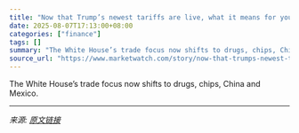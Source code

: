 ```yaml
---
title: "Now that Trump’s newest tariffs are live, what it means for you — and which countries and sectors are next"
date: 2025-08-07T17:13:00+08:00
categories: ["finance"]
tags: []
summary: "The White House’s trade focus now shifts to drugs, chips, China and Mexico."
source_url: "https://www.marketwatch.com/story/now-that-trumps-newest-tariffs-are-live-what-it-means-for-you-and-which-countries-and-sectors-are-next-1b8df022?mod=mw_rss_topstories"
---
```


The White House’s trade focus now shifts to drugs, chips, China and Mexico.

---

*来源: [原文链接](https://www.marketwatch.com/story/now-that-trumps-newest-tariffs-are-live-what-it-means-for-you-and-which-countries-and-sectors-are-next-1b8df022?mod=mw_rss_topstories)*
